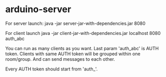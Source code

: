 arduino-server
==============

For server launch:
java -jar server-jar-with-dependencies.jar 8080


For client launch
java -jar client-jar-with-dependencies.jar localhost 8080 auth_abc

You can run as many clients as you want. Last param 'auth_abc' is AUTH token.
Clients with same AUTH token will be grouped within one room/group. And can send messages to each other.

Every AUTH token should start from 'auth_'.

